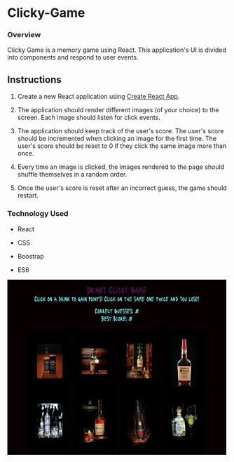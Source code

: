 # Clicky-Game

### Overview

Clicky Game is a memory game using React. This application's UI is divided into components and respond to user events.

## Instructions

1. Create a new React application using [Create React App](https://github.com/facebookincubator/create-react-app).

2. The application should render different images (of your choice) to the screen. Each image should listen for click events.

3. The application should keep track of the user's score. The user's score should be incremented when clicking an image for the first time. The user's score should be reset to 0 if they click the same image more than once.

4. Every time an image is clicked, the images rendered to the page should shuffle themselves in a random order.

5. Once the user's score is reset after an incorrect guess, the game should restart.


### Technology Used

* React

* CSS 

* Boostrap 

* ES6


<img width="500" height="400" src="https://github.com/JohannaCasimirMahoney/Clicky-Game/blob/master/Screen%20Shot%202019-07-27%20at%2012.21.13%20PM.png">
